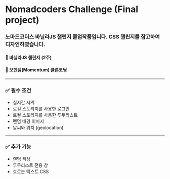 # Nomadcoders Challenge (Final project)

### 노마드코더스 바닐라JS 챌린지 졸업작품입니다. CSS 챌린지를 참고하여 디자인하였습니다.

#### 📌 바닐라JS 챌린지 (2주)

#### 📌 모멘텀(Momentum) 클론코딩


----
### ✅ 필수 조건
- 실시간 시계
- 로컬 스토리지를 사용한 로그인
- 로컬 스토리지를 사용한 투두리스트
- 랜덤 배경 이미지
- 날씨와 위치 (geolocation)

----

### ✅ 추가 기능
- 랜덤 색상
- 투두리스트 전용 창
- 흐르는 텍스트 CSS
